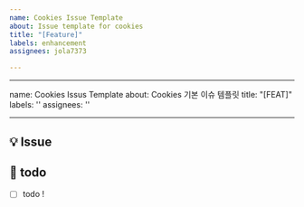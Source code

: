 ```yaml
---
name: Cookies Issue Template
about: Issue template for cookies
title: "[Feature]"
labels: enhancement
assignees: jola7373

---
```


---
name: Cookies Issus Template
about: Cookies 기본 이슈 템플릿
title: "[FEAT]"
labels: ''
assignees: ''

---

## 💡 Issue
<!-- 이슈에 대한 내용을 설명해주세요. -->

## 📝  todo
- [ ] todo !
<!-- 해야 할 일들을 적어주세요. -->
